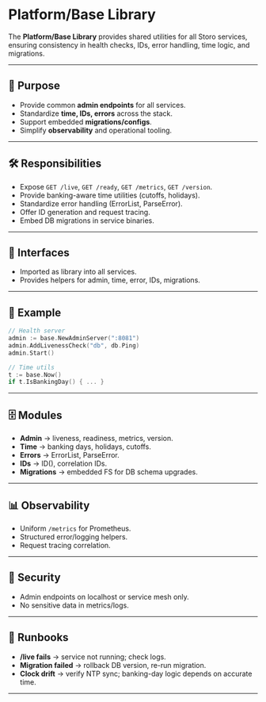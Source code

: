 # Platform/Base Library

The **Platform/Base Library** provides shared utilities for all Storo services, ensuring consistency in health checks, IDs, error handling, time logic, and migrations.

---

## 🎯 Purpose
- Provide common **admin endpoints** for all services.  
- Standardize **time, IDs, errors** across the stack.  
- Support embedded **migrations/configs**.  
- Simplify **observability** and operational tooling.

---

## 🛠 Responsibilities
- Expose `GET /live`, `GET /ready`, `GET /metrics`, `GET /version`.  
- Provide banking-aware time utilities (cutoffs, holidays).  
- Standardize error handling (ErrorList, ParseError).  
- Offer ID generation and request tracing.  
- Embed DB migrations in service binaries.  

---

## 🔌 Interfaces
- Imported as library into all services.  
- Provides helpers for admin, time, error, IDs, migrations.  

---

## 📐 Example

```go
// Health server
admin := base.NewAdminServer(":8081")
admin.AddLivenessCheck("db", db.Ping)
admin.Start()

// Time utils
t := base.Now()
if t.IsBankingDay() { ... }
```

---

## 🗄 Modules
- **Admin** → liveness, readiness, metrics, version.  
- **Time** → banking days, holidays, cutoffs.  
- **Errors** → ErrorList, ParseError.  
- **IDs** → ID(), correlation IDs.  
- **Migrations** → embedded FS for DB schema upgrades.  

---

## 📊 Observability
- Uniform `/metrics` for Prometheus.  
- Structured error/logging helpers.  
- Request tracing correlation.  

---

## 🔐 Security
- Admin endpoints on localhost or service mesh only.  
- No sensitive data in metrics/logs.  

---

## 🧭 Runbooks
- **/live fails** → service not running; check logs.  
- **Migration failed** → rollback DB version, re-run migration.  
- **Clock drift** → verify NTP sync; banking-day logic depends on accurate time.

---
